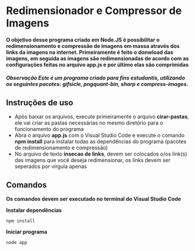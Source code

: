 # Redimensionador e Compressor de Imagens

#### O objetivo desse programa criado em Node.JS é possibilitar o redimensionamento e compressão de imagens em massa através dos links da imagens na internet. Primeiramente é feito o donwload das imagens, em seguida as imagens são redimensionadas de acordo com as configurações feitas no arquivo app.js e por último elas são comprimidas

##### Observação Este é um programa criado para fins estudantis, utilizando os seguintes pacotes: gifsicle, pngquant-bin, sharp e compress-images.

## Instruções de uso

- Após baixar os arquivos, execute primeiramente o arquivo **cirar-pastas**, ele vai criar as pastas necessárias no mesmo diretório para o funcionamento do programa
- Abra o arquivo **app.js** com o Visual Studio Code e execute o comando **npm install** para instalar todas as dependências do programa (pacotes de redimensionamento e compressão)
- No arquivo de texto **insecao de links**, devem ser colocados o/os link(s) das imagens que você deseja redimensionar, os links devem ser seperados por vírgula apenas

## Comandos
**Os comandos devem ser executado no terminal do Visual Studio Code**

**Instalar dependências**
```
npm install
```

**Iniciar programa**
```
node app
```



